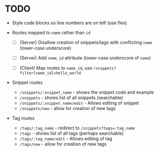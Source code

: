 # TODO

- Style code blocks so line numbers are on left (use flex)

- Routes mapped to `name` rather than `id`
  - [ ] (Server) Disallow creation of snippets/tags with conflicting `name` (lower-case underscore)
  - [ ] (Server) Add `name_id` attribute (lower-case underscore of `name`)
  - [ ] (Client) Map routes to `name_id`, use `/snippets?filter[name_id]=hello_world`


- Snippet routes  
  - `/snippets/:snippet_name` - shows the snippet code and example
  - `/snippets` - shows list of all snippets (searchable)
  - `/snippets/:snippet_name/edit` - Allows editing of snippet
  - `/snippets/new` - allow for creation of new tags


- Tag routes  
  - `/tags/:tag_name` - redirect to `/snippets?tags=:tag_name`
  - `/tags` - shows list of all tags (perhaps searchable)
  - `/tags/:tag_name/edit` - Allows editing of tag
  - `/tags/new` - allow for creation of new tags
